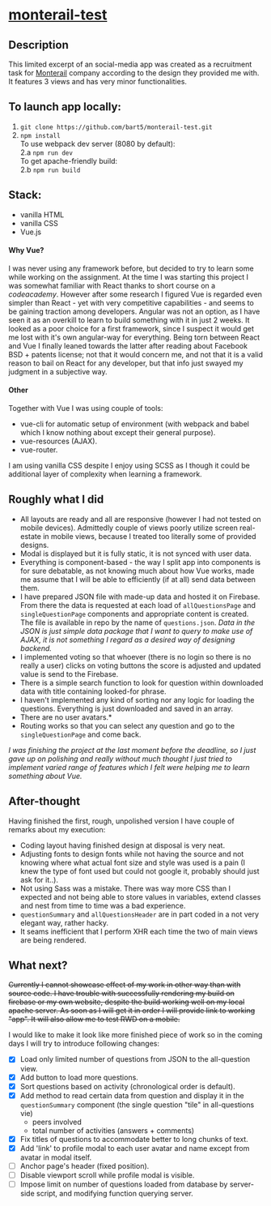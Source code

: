 # [monterail-test](http://testserver.pl/monterail-test/)

## Description ###

This limited excerpt of an social-media app was created
as a recruitment task for [Monterail](https://www.monterail.com/) company
according to the design they provided me with.
It features 3 views and has very minor functionalities.

## To launch app locally: ##

1. `git clone https://github.com/bart5/monterail-test.git`  
2. `npm install`  
To use webpack dev server (8080 by default):  
2.a `npm run dev`  
To get apache-friendly build:  
2.b `npm run build`  

## Stack: ##
- vanilla HTML
- vanilla CSS
- Vue.js

#### Why Vue? ####
I was never using any framework before, but decided to try
to learn some while working on the assignment.
At the time I was starting this project I was somewhat familiar
with React thanks to short course on a <i>codeacademy</i>.
However after some research I figured Vue is regarded even
simpler than React - yet with very competitive capabilities -
and seems to be gaining traction among developers. Angular was
not an option, as I have seen it as an overkill to learn to build
something with it in just 2 weeks. It looked as a poor choice
for a first framework, since I suspect it would get me lost
with it's own angular-way for everything.
Being torn between React and Vue I finally leaned towards the latter
after reading about Facebook BSD + patents license; not that it
would concern me, and not that it is a valid reason to bail on React
for any developer, but that info just swayed my judgment in
a subjective way.

#### Other ####
Together with Vue I was using couple of tools:
- vue-cli for automatic setup of environment (with webpack
  and babel which I know nothing about except their general
  purpose).
- vue-resources (AJAX).
- vue-router.

I am using vanilla CSS despite I enjoy using SCSS as
I though it could be additional layer of complexity when
learning a framework.

## Roughly what I did ##

- All layouts are ready and all are responsive (however
  I had not tested on mobile devices). Admittedly couple
  of views poorly utilize screen real-estate in mobile views,
  because I treated too literally some of provided designs.
- Modal is displayed but it is fully static, it is not
  synced with user data.
- Everything is component-based - the way I split app into
  components is for sure debatable, as not knowing much about
  how Vue works, made me assume that I will be able to
  efficiently (if at all) send data between them.
- I have prepared JSON file with made-up data and hosted it on
  Firebase. From there the data is requested at each load
  of `allQuestionsPage` and `singleQuestionPage` components
  and appropriate content is created. The file
  is available in repo by the name of `questions.json`.
  <i> Data in the JSON is just simple data package that
  I want to query to make use of AJAX, it is not something I
  regard as a desired way of designing backend.</i>
- I implemented voting so that whoever (there is no login
  so there is no really a user) clicks on voting buttons
  the score is adjusted and updated value is send to the Firebase.
- There is a simple search function to look for question
  within downloaded data with title containing looked-for
  phrase.
- I haven't implemented any kind of sorting nor any logic
  for loading the questions. Everything is just downloaded
  and saved in an array.
- There are no user avatars.*
- Routing works so that you can select any question and go
  to the `singleQuestionPage` and come back.

*I was finishing the project at the last moment before
the deadline, so I just gave up on polishing and really
without much thought I just tried to implement varied
range of features which I felt were helping me to learn
something about Vue.*

## After-thought ##

Having finished the first, rough, unpolished version
I have couple of remarks about my execution:
* Coding layout having finished design at disposal is very neat.
* Adjusting fonts to design fonts while not having the source
  and not knowing where what actual font size and style
  was used is a pain (I knew the type of font used
  but could not google it, probably should just ask for it..).
* Not using Sass was a mistake. There was way more
  CSS than I expected and not being able to store
  values in variables, extend classes and nest from time to time
  was a bad experience.
* `questionSummary` and `allQuestionsHeader` are in part
  coded in a not very elegant way, rather hacky.
* It seams inefficient that I perform XHR each time the two
  of main views are being rendered.

## What next? ##

~~Currently I cannot showcase effect of my work in other
way than with source code. I have trouble with successfully
rendering my build on firebase or my own website, despite
the build working well on my local apache server.
As soon as I will get it in order I will provide link to
working "app". It will also allow me to test RWD on a mobile.~~

I would like to make it look like more finished piece of work
so in the coming days I will try to introduce following
changes:
- [x] Load only limited number of questions from JSON to
  the all-question view.
- [x] Add button to load more questions.
- [x] Sort questions based on activity (chronological
  order is default).
- [x] Add method to read certain data from question and
  display it in the `questionSummary` component
  (the single question "tile" in all-questions vie)
    - peers involved
    - total number of activities (answers + comments)
- [x] Fix titles of questions to accommodate better to long
  chunks of text.
- [x] Add 'link' to profile modal to each user avatar and name
  except from avatar in modal itself.
- [ ] Anchor page's header (fixed position).
- [ ] Disable viewport scroll while profile modal is visible.
- [ ] Impose limit on number of questions loaded from
  database by server-side script, and modifying function
  querying server.
